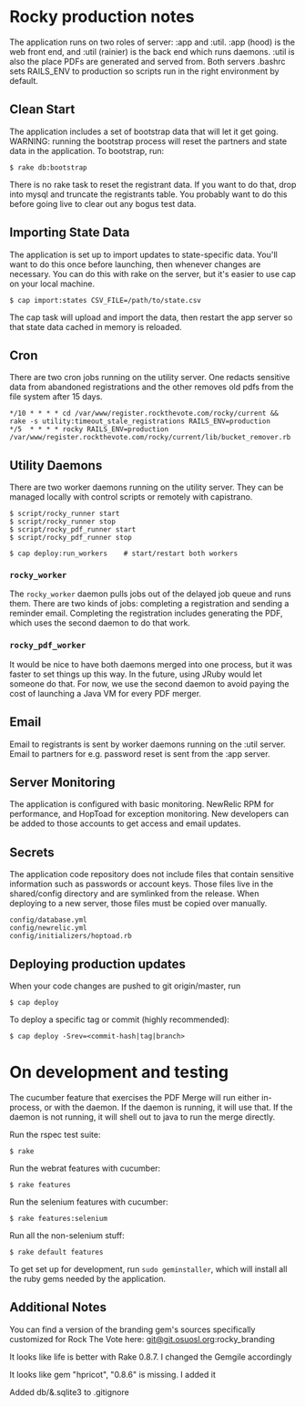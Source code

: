# Rocky production notes

The application runs on two roles of server: :app and :util.  :app (hood) is the web front end, and :util (rainier) is the back end which runs daemons.  :util is also the place PDFs are generated and served from.  Both servers .bashrc sets RAILS_ENV to production so scripts run in the right environment by default.

## Clean Start

The application includes a set of bootstrap data that will let it get going.  WARNING: running the bootstrap process will reset the partners and state data in the application.  To bootstrap, run:

    $ rake db:bootstrap

There is no rake task to reset the registrant data.  If you want to do that, drop into mysql and truncate the registrants table.  You probably want to do this before going live to clear out any bogus test data.

## Importing State Data

The application is set up to import updates to state-specific data.  You'll want to do this once before launching, then whenever changes are necessary.  You can do this with rake on the server, but it's easier to use cap on your local machine.

    $ cap import:states CSV_FILE=/path/to/state.csv

The cap task will upload and import the data, then restart the app server so that state data cached in memory is reloaded.

## Cron

There are two cron jobs running on the utility server. One redacts sensitive data from abandoned registrations and the other removes old pdfs from the file system after 15 days.

    */10 * * * * cd /var/www/register.rockthevote.com/rocky/current && rake -s utility:timeout_stale_registrations RAILS_ENV=production
    */5  * * * * rocky RAILS_ENV=production /var/www/register.rockthevote.com/rocky/current/lib/bucket_remover.rb

## Utility Daemons

There are two worker daemons running on the utility server.  They can be managed locally with control scripts or remotely with capistrano.

    $ script/rocky_runner start
    $ script/rocky_runner stop
    $ script/rocky_pdf_runner start
    $ script/rocky_pdf_runner stop
    
    $ cap deploy:run_workers    # start/restart both workers

### `rocky_worker`

The `rocky_worker` daemon pulls jobs out of the delayed job queue and runs them.  There are two kinds of jobs: completing a registration and sending a reminder email.  Completing the registration includes generating the PDF, which uses the second daemon to do that work.

### `rocky_pdf_worker`

It would be nice to have both daemons merged into one process, but it was faster to set things up this way.  In the future, using JRuby would let someone do that.  For now, we use the second daemon to avoid paying the cost of launching a Java VM for every PDF merger.

## Email

Email to registrants is sent by worker daemons running on the :util server.  Email to partners for e.g. password reset is sent from the :app server.

## Server Monitoring

The application is configured with basic monitoring.  NewRelic RPM for performance, and HopToad for exception monitoring.  New developers can be added to those accounts to get access and email updates.

## Secrets

The application code repository does not include files that contain sensitive information such as passwords or account keys.  Those files live in the shared/config directory and are symlinked from the release.  When deploying to a new server, those files must be copied over manually.

    config/database.yml
    config/newrelic.yml
    config/initializers/hoptoad.rb

## Deploying production updates

When your code changes are pushed to git origin/master, run

    $ cap deploy

To deploy a specific tag or commit (highly recommended):

    $ cap deploy -Srev=<commit-hash|tag|branch>

# On development and testing

The cucumber feature that exercises the PDF Merge will run either in-process, or with the daemon.  If the daemon is running, it will use that.  If the daemon is not running, it will shell out to java to run the merge directly.

Run the rspec test suite:

    $ rake

Run the webrat features with cucumber:

    $ rake features

Run the selenium features with cucumber:

    $ rake features:selenium

Run all the non-selenium stuff:

    $ rake default features

To get set up for development, run `sudo geminstaller`, which will install all the ruby gems needed by the application.

## Additional Notes

You can find a version of the branding gem's sources specifically customized for Rock The Vote here: git@git.osuosl.org:rocky_branding

It looks like life is better with Rake 0.8.7. I changed the Gemgile accordingly

It looks like gem "hpricot", "0.8.6" is missing. I added it

Added db/&.sqlite3 to .gitignore




